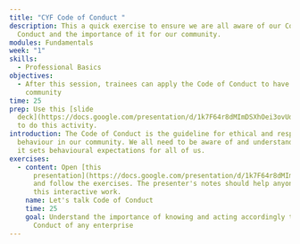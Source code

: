 ```yaml
---
title: "CYF Code of Conduct "
description: This a quick exercise to ensure we are all aware of our Code of
  Conduct and the importance of it for our community.
modules: Fundamentals
week: "1"
skills:
  - Professional Basics
objectives:
  - After this session, trainees can apply the Code of Conduct to have a safe
    community
time: 25
prep: Use this [slide
  deck](https://docs.google.com/presentation/d/1k7F64r8dMImDSXhOei3ovUdy3Y5MhqSXM4Y4E6d3E04/edit)
  to do this activity.
introduction: The Code of Conduct is the guideline for ethical and respectful
  behaviour in our community. We all need to be aware of and understand it since
  it sets behavioural expectations for all of us.
exercises:
  - content: Open [this
      presentation](https://docs.google.com/presentation/d/1k7F64r8dMImDSXhOei3ovUdy3Y5MhqSXM4Y4E6d3E04/edit)
      and follow the exercises. The presenter's notes should help anyone to do
      this interactive work.
    name: Let's talk Code of Conduct
    time: 25
    goal: Understand the importance of knowing and acting accordingly to the Code of
      Conduct of any enterprise
---
```

